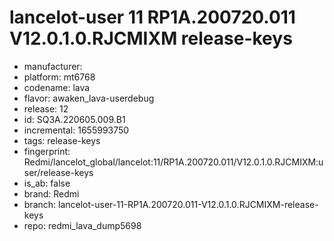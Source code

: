 # lancelot-user 11 RP1A.200720.011 V12.0.1.0.RJCMIXM release-keys
- manufacturer: 
- platform: mt6768
- codename: lava
- flavor: awaken_lava-userdebug
- release: 12
- id: SQ3A.220605.009.B1
- incremental: 1655993750
- tags: release-keys
- fingerprint: Redmi/lancelot_global/lancelot:11/RP1A.200720.011/V12.0.1.0.RJCMIXM:user/release-keys
- is_ab: false
- brand: Redmi
- branch: lancelot-user-11-RP1A.200720.011-V12.0.1.0.RJCMIXM-release-keys
- repo: redmi_lava_dump5698
